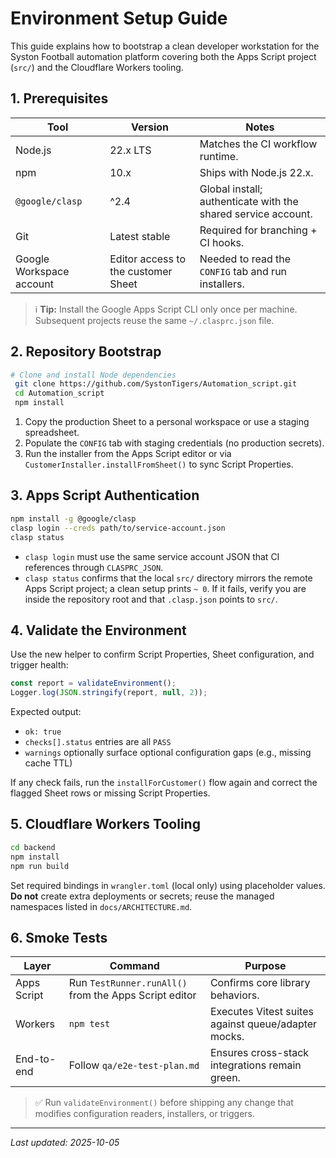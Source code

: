 # Environment Setup Guide

This guide explains how to bootstrap a clean developer workstation for the Syston Football automation platform covering both the Apps Script project (`src/`) and the Cloudflare Workers tooling.

## 1. Prerequisites

| Tool | Version | Notes |
| --- | --- | --- |
| Node.js | 22.x LTS | Matches the CI workflow runtime.
| npm | 10.x | Ships with Node.js 22.x.
| `@google/clasp` | ^2.4 | Global install; authenticate with the shared service account.
| Git | Latest stable | Required for branching + CI hooks.
| Google Workspace account | Editor access to the customer Sheet | Needed to read the `CONFIG` tab and run installers.

> ℹ️ **Tip:** Install the Google Apps Script CLI only once per machine. Subsequent projects reuse the same `~/.clasprc.json` file.

## 2. Repository Bootstrap

```bash
# Clone and install Node dependencies
 git clone https://github.com/SystonTigers/Automation_script.git
 cd Automation_script
 npm install
```

1. Copy the production Sheet to a personal workspace or use a staging spreadsheet.
2. Populate the `CONFIG` tab with staging credentials (no production secrets).
3. Run the installer from the Apps Script editor or via `CustomerInstaller.installFromSheet()` to sync Script Properties.

## 3. Apps Script Authentication

```bash
npm install -g @google/clasp
clasp login --creds path/to/service-account.json
clasp status
```

- `clasp login` must use the same service account JSON that CI references through `CLASPRC_JSON`.
- `clasp status` confirms that the local `src/` directory mirrors the remote Apps Script project; a clean setup prints `~ 0`. If it fails, verify you are inside the repository root and that `.clasp.json` points to `src/`.

## 4. Validate the Environment

Use the new helper to confirm Script Properties, Sheet configuration, and trigger health:

```javascript
const report = validateEnvironment();
Logger.log(JSON.stringify(report, null, 2));
```

Expected output:

- `ok: true`
- `checks[].status` entries are all `PASS`
- `warnings` optionally surface optional configuration gaps (e.g., missing cache TTL)

If any check fails, run the `installForCustomer()` flow again and correct the flagged Sheet rows or missing Script Properties.

## 5. Cloudflare Workers Tooling

```bash
cd backend
npm install
npm run build
```

Set required bindings in `wrangler.toml` (local only) using placeholder values. **Do not** create extra deployments or secrets; reuse the managed namespaces listed in `docs/ARCHITECTURE.md`.

## 6. Smoke Tests

| Layer | Command | Purpose |
| --- | --- | --- |
| Apps Script | Run `TestRunner.runAll()` from the Apps Script editor | Confirms core library behaviors.
| Workers | `npm test` | Executes Vitest suites against queue/adapter mocks.
| End-to-end | Follow `qa/e2e-test-plan.md` | Ensures cross-stack integrations remain green.

> ✅ Run `validateEnvironment()` before shipping any change that modifies configuration readers, installers, or triggers.

---

_Last updated: 2025-10-05_
